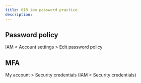 ```yaml
---
title: 018 iam password practice
description:
---
```


## Password policy
IAM > Account settings > Edit password policy

## MFA
My account > Security credentials
(IAM > Security credentials)

